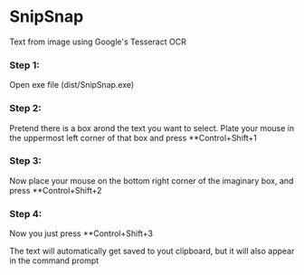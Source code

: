 # SnipSnap
Text from image using Google's Tesseract OCR

### Step 1:
Open exe file (dist/SnipSnap.exe)

### Step 2:
Pretend there is a box arond the text you want to select. Plate your mouse in the uppermost left corner of that box and press **Control+Shift+1

### Step 3:
Now place your mouse on the bottom right corner of the imaginary box, and press
**Control+Shift+2

### Step 4:
Now you just press 
**Control+Shift+3 

The text will automatically get saved to yout clipboard, but it will also appear in the command prompt

